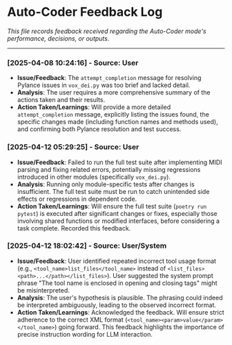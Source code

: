 # Auto-Coder Feedback Log

*This file records feedback received regarding the Auto-Coder mode's performance, decisions, or outputs.*

---

<!-- Append feedback entries below -->
<!-- Format:
### [YYYY-MM-DD HH:MM:SS] - Source: [User/Mode/System]
- **Issue/Feedback**: [Description of the feedback]
- **Analysis**: [Brief analysis of the feedback]
- **Action Taken/Learnings**: [How the feedback was addressed or what was learned]
-->

### [2025-04-08 10:24:16] - Source: User
- **Issue/Feedback**: The `attempt_completion` message for resolving Pylance issues in `vox_dei.py` was too brief and lacked detail.
- **Analysis**: The user requires a more comprehensive summary of the actions taken and their results.
- **Action Taken/Learnings**: Will provide a more detailed `attempt_completion` message, explicitly listing the issues found, the specific changes made (including function names and methods used), and confirming both Pylance resolution and test success.

### [2025-04-12 05:29:25] - Source: User
- **Issue/Feedback**: Failed to run the full test suite after implementing MIDI parsing and fixing related errors, potentially missing regressions introduced in other modules (specifically `vox_dei.py`).
- **Analysis**: Running only module-specific tests after changes is insufficient. The full test suite must be run to catch unintended side effects or regressions in dependent code.
- **Action Taken/Learnings**: Will ensure the full test suite (`poetry run pytest`) is executed after significant changes or fixes, especially those involving shared functions or modified interfaces, before considering a task complete. Recorded this feedback.

### [2025-04-12 18:02:42] - Source: User/System
- **Issue/Feedback**: User identified repeated incorrect tool usage format (e.g., `<tool_name>list_files</tool_name>` instead of `<list_files><path>...</path></list_files>`). User suggested the system prompt phrase "The tool name is enclosed in opening and closing tags" might be misinterpreted.
- **Analysis**: The user's hypothesis is plausible. The phrasing could indeed be interpreted ambiguously, leading to the observed incorrect format.
- **Action Taken/Learnings**: Acknowledged the feedback. Will ensure strict adherence to the correct XML format (`<tool_name><param>value</param></tool_name>`) going forward. This feedback highlights the importance of precise instruction wording for LLM interaction.